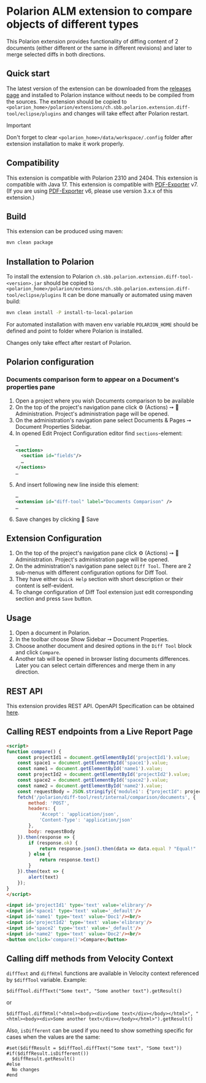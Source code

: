# Polarion ALM extension to compare objects of different types

This Polarion extension provides functionality of diffing content of 2 documents (either different or the same in different revisions) and later to merge selected diffs in both directions.

## Quick start

The latest version of the extension can be downloaded from the [releases page](../../releases/latest) and installed to Polarion instance without needs to be compiled from the sources.
The extension should be copied to `<polarion_home>/polarion/extensions/ch.sbb.polarion.extension.diff-tool/eclipse/plugins` and changes will take effect after Polarion restart.
> [!IMPORTANT]
> Don't forget to clear `<polarion_home>/data/workspace/.config` folder after extension installation to make it work properly.

## Compatibility

This extension is compatible with Polarion 2310 and 2404.
This extension is compatible with Java 17.
This extension is compatible with [PDF-Exporter](https://github.com/SchweizerischeBundesbahnen/ch.sbb.polarion.extension.pdf-exporter) v7. (If you are using [PDF-Exporter](https://github.com/SchweizerischeBundesbahnen/ch.sbb.polarion.extension.pdf-exporter) v6, please use version 3.x.x of this extension.)

## Build

This extension can be produced using maven:

```bash
mvn clean package
```

## Installation to Polarion

To install the extension to Polarion `ch.sbb.polarion.extension.diff-tool-<version>.jar`
should be copied to `<polarion_home>/polarion/extensions/ch.sbb.polarion.extension.diff-tool/eclipse/plugins`
It can be done manually or automated using maven build:

```bash
mvn clean install -P install-to-local-polarion
```

For automated installation with maven env variable `POLARION_HOME` should be defined and point to folder where Polarion is installed.

Changes only take effect after restart of Polarion.

## Polarion configuration

### Documents comparison form to appear on a Document's properties pane

1. Open a project where you wish Documents comparison to be available
2. On the top of the project's navigation pane click ⚙ (Actions) ➙ 🔧 Administration. Project's administration page will be opened.
3. On the administration's navigation pane select Documents & Pages ➙ Document Properties Sidebar.
4. In opened Edit Project Configuration editor find `sections`-element:
   ```xml
   …
   <sections>
     <section id="fields"/>
     …
   </sections>
   …
   ```
5. And insert following new line inside this element:
   ```xml
   …
   <extension id="diff-tool" label="Documents Comparison" />
   …
   ```
6. Save changes by clicking 💾 Save

## Extension Configuration

1. On the top of the project's navigation pane click ⚙ (Actions) ➙ 🔧 Administration. Project's administration page will be opened.
2. On the administration's navigation pane select `Diff Tool`. There are 2 sub-menus with different configuration options for Diff Tool.
3. They have either `Quick Help` section with short description or their content is self-evident.
4. To change configuration of Diff Tool extension just edit corresponding section and press `Save` button.

## Usage

1. Open a document in Polarion.
2. In the toolbar choose Show Sidebar ➙ Document Properties.
3. Choose another document and desired options in the `Diff Tool` block and click `Compare`.
4. Another tab will be opened in browser listing documents differences. Later you can select certain differences and merge them in any direction.

## REST API

This extension provides REST API. OpenAPI Specification can be obtained [here](docs/openapi.json).

## Calling REST endpoints from a Live Report Page

```html
<script>
function compare() {
    const projectId1 = document.getElementById('projectId1').value;
    const space1 = document.getElementById('space1').value;
    const name1 = document.getElementById('name1').value;
    const projectId2 = document.getElementById('projectId2').value;
    const space2 = document.getElementById('space2').value;
    const name2 = document.getElementById('name2').value;
    const requestBody = JSON.stringify({'module1': {"projectId": projectId1, "space": space1, "name": name1}, 'module2': {"projectId": projectId2, "space": space2, "name": name2}});
    fetch('/polarion/diff-tool/rest/internal/comparison/documents', {
        method: 'POST',
        headers: {
            'Accept': 'application/json',
            'Content-Type': 'application/json'
        },
        body: requestBody
    }).then(response => {
        if (response.ok) {
            return response.json().then(data => data.equal ? "Equal!" : "Not equal!")
        } else {
            return response.text()
        }
    }).then(text => {
        alert(text)
    });
}
</script>

<input id='projectId1' type='text' value='elibrary'/>
<input id='space1' type='text' value='_default'/>
<input id='name1' type='text' value='Doc1'/><br/>
<input id='projectId2' type='text' value='elibrary'/>
<input id='space2' type='text' value='_default'/>
<input id='name2' type='text' value='Doc2'/><br/>
<button onclick='compare()'>Compare</button>
```

## Calling diff methods from Velocity Context

`diffText` and `diffHtml` functions are available in Velocity context referenced by `$diffTool` variable.
Example:

```velocity
$diffTool.diffText("Some text", "Some another text").getResult()
```

or

```velocity
$diffTool.diffHtml("<html><body><div>Some text</div></body></html>", "<html><body><div>Some another text</div></body></html>").getResult()
```

Also, `isDifferent` can be used if you need to show something specific for cases when the values are the same:

```velocity
#set($diffResult = $diffTool.diffText("Some text", "Some text"))
#if($diffResult.isDifferent())
  $diffResult.getResult()
#else
  No changes
#end
```
